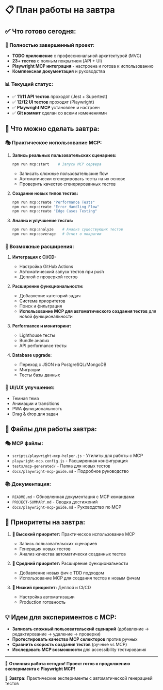 # 📋 План работы на завтра

## ✅ Что готово сегодня:

### 🎯 Полностью завершенный проект:
- **TODO приложение** с профессиональной архитектурой (MVC)
- **23+ тестов** с полным покрытием (API + UI)
- **Playwright MCP интеграция** - настроена и готова к использованию
- **Комплексная документация** и руководства

### 📊 Текущий статус:
- ✅ **11/11 API тестов** проходят (Jest + Supertest)
- ✅ **12/12 UI тестов** проходят (Playwright)
- ✅ **Playwright MCP** установлен и настроен
- ✅ **Git коммит** сделан со всеми изменениями

## 🚀 Что можно сделать завтра:

### 🎭 Практическое использование MCP:

1. **Запись реальных пользовательских сценариев:**
   ```bash
   npm run mcp:start    # Запуск MCP сервера
   ```
   - Записать сложные пользовательские flow
   - Автоматически сгенерировать тесты на их основе
   - Проверить качество сгенерированных тестов

2. **Создание новых типов тестов:**
   ```bash
   npm run mcp:create "Performance Tests"
   npm run mcp:create "Error Handling Flow"
   npm run mcp:create "Edge Cases Testing"
   ```

3. **Анализ и улучшение тестов:**
   ```bash
   npm run mcp:analyze    # Анализ существующих тестов
   npm run mcp:coverage   # Отчет о покрытии
   ```

### 🔧 Возможные расширения:

1. **Интеграция с CI/CD:**
   - Настройка GitHub Actions
   - Автоматический запуск тестов при push
   - Деплой с проверкой тестов

2. **Расширение функциональности:**
   - Добавление категорий задач
   - Система приоритетов
   - Поиск и фильтрация
   - **Использование MCP для автоматического создания тестов** для новой функциональности

3. **Performance и мониторинг:**
   - Lighthouse тесты
   - Bundle анализ
   - API performance тесты

4. **Database upgrade:**
   - Переход с JSON на PostgreSQL/MongoDB
   - Миграции
   - Тесты базы данных

### 🎨 UI/UX улучшения:
   - Темная тема
   - Анимации и transitions
   - PWA функциональность
   - Drag & drop для задач

## 📁 Файлы для работы завтра:

### 🎭 MCP файлы:
- `scripts/playwright-mcp-helper.js` - Утилиты для работы с MCP
- `playwright-mcp.config.js` - Расширенная конфигурация
- `tests/mcp-generated/` - Папка для новых тестов
- `docs/playwright-mcp-guide.md` - Подробное руководство

### 📚 Документация:
- `README.md` - Обновленная документация с MCP командами
- `PROJECT-SUMMARY.md` - Сводка достижений
- `docs/playwright-mcp-guide.md` - Руководство по MCP

## 🎯 Приоритеты на завтра:

1. **🥇 Высокий приоритет:** Практическое использование MCP
   - Запись пользовательских сценариев
   - Генерация новых тестов
   - Анализ качества автоматически созданных тестов

2. **🥈 Средний приоритет:** Расширение функциональности
   - Добавление новых фич с TDD подходом
   - Использование MCP для создания тестов к новым фичам

3. **🥉 Низкий приоритет:** Деплой и CI/CD
   - Настройка автоматизации
   - Production готовность

## 💡 Идеи для экспериментов с MCP:

- **Записать сложный пользовательский сценарий** (добавление → редактирование → удаление → проверки)
- **Протестировать качество MCP селекторов** против ручных
- **Сравнить скорость создания тестов** (ручные vs MCP)
- **Исследовать MCP возможности** для accessibility тестирования

---

🎉 **Отличная работа сегодня! Проект готов к продолжению эксперимента с Playwright MCP!**

📅 **Завтра:** Практические эксперименты с автоматической генерацией тестов
